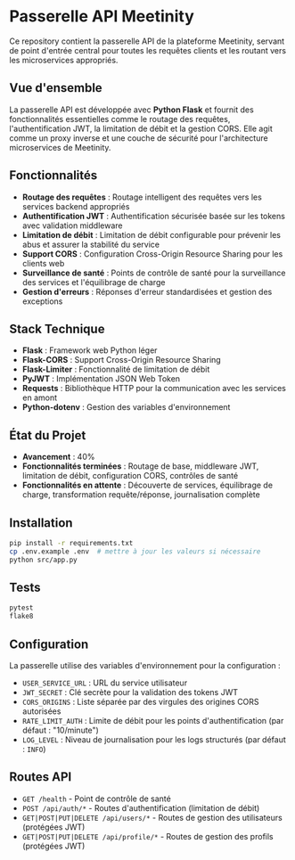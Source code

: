 # Passerelle API Meetinity

Ce repository contient la passerelle API de la plateforme Meetinity, servant de point d'entrée central pour toutes les requêtes clients et les routant vers les microservices appropriés.

## Vue d'ensemble

La passerelle API est développée avec **Python Flask** et fournit des fonctionnalités essentielles comme le routage des requêtes, l'authentification JWT, la limitation de débit et la gestion CORS. Elle agit comme un proxy inverse et une couche de sécurité pour l'architecture microservices de Meetinity.

## Fonctionnalités

- **Routage des requêtes** : Routage intelligent des requêtes vers les services backend appropriés
- **Authentification JWT** : Authentification sécurisée basée sur les tokens avec validation middleware
- **Limitation de débit** : Limitation de débit configurable pour prévenir les abus et assurer la stabilité du service
- **Support CORS** : Configuration Cross-Origin Resource Sharing pour les clients web
- **Surveillance de santé** : Points de contrôle de santé pour la surveillance des services et l'équilibrage de charge
- **Gestion d'erreurs** : Réponses d'erreur standardisées et gestion des exceptions

## Stack Technique

- **Flask** : Framework web Python léger
- **Flask-CORS** : Support Cross-Origin Resource Sharing
- **Flask-Limiter** : Fonctionnalité de limitation de débit
- **PyJWT** : Implémentation JSON Web Token
- **Requests** : Bibliothèque HTTP pour la communication avec les services en amont
- **Python-dotenv** : Gestion des variables d'environnement

## État du Projet

- **Avancement** : 40%
- **Fonctionnalités terminées** : Routage de base, middleware JWT, limitation de débit, configuration CORS, contrôles de santé
- **Fonctionnalités en attente** : Découverte de services, équilibrage de charge, transformation requête/réponse, journalisation complète

## Installation

```bash
pip install -r requirements.txt
cp .env.example .env  # mettre à jour les valeurs si nécessaire
python src/app.py
```

## Tests

```bash
pytest
flake8
```

## Configuration

La passerelle utilise des variables d'environnement pour la configuration :

- `USER_SERVICE_URL` : URL du service utilisateur
- `JWT_SECRET` : Clé secrète pour la validation des tokens JWT
- `CORS_ORIGINS` : Liste séparée par des virgules des origines CORS autorisées
- `RATE_LIMIT_AUTH` : Limite de débit pour les points d'authentification (par défaut : "10/minute")
- `LOG_LEVEL` : Niveau de journalisation pour les logs structurés (par défaut : `INFO`)

## Routes API

- `GET /health` - Point de contrôle de santé
- `POST /api/auth/*` - Routes d'authentification (limitation de débit)
- `GET|POST|PUT|DELETE /api/users/*` - Routes de gestion des utilisateurs (protégées JWT)
- `GET|POST|PUT|DELETE /api/profile/*` - Routes de gestion des profils (protégées JWT)
